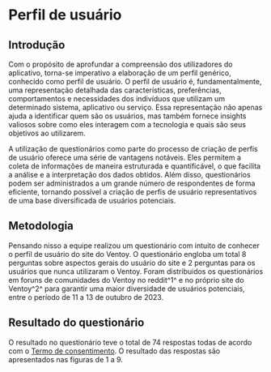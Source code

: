 # Perfil de usuário 

## Introdução 
Com o propósito de aprofundar a compreensão dos utilizadores do aplicativo, torna-se imperativo a elaboração de um perfil genérico, conhecido como perfil de usuário. 
O perfil de usuário é, fundamentalmente, uma representação detalhada das características, preferências, comportamentos e necessidades dos indivíduos que utilizam um determinado sistema, aplicativo ou serviço.
Essa representação não apenas ajuda a identificar quem são os usuários, mas também fornece insights valiosos sobre como eles interagem com a tecnologia e quais são seus objetivos ao utilizarem.

A utilização de questionários como parte do processo de criação de perfis de usuário oferece uma série de vantagens notáveis. Eles permitem a coleta de informações de maneira 
estruturada e quantificável, o que facilita a análise e a interpretação dos dados obtidos. Além disso, questionários podem ser administrados a um grande número de respondentes
de forma eficiente, tornando possível a criação de perfis de usuário representativos de uma base diversificada de usuários potenciais. 

## Metodologia 
Pensando nisso a equipe realizou um questionário com intuito de conhecer o perfil de usuário do site do Ventoy. O questionário engloba um total 8 perguntas sobre aspectos gerais do 
usuário do site e 2 perguntas para os usuários que nunca utilizaram o Ventoy. Foram distribuidos os questionários em foruns de comunidades do Ventoy no reddit^1^ e no próprio site do Ventoy^2^ para garantir uma maior diversidade de usuários potenciais, entre o período de 11 a 13 de outubro de 2023. 

## Resultado do questionário 
O resultado no questionário teve o total de 74 respostas todas de acordo com o [Termo de consentimento](termoConsertimento.pdf). O resultado das respostas são apresentados nas figuras de 1 a 9.
